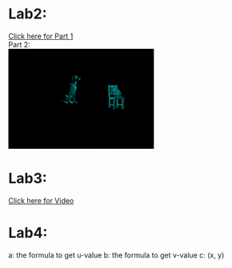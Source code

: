 # Lab2:
[Click here for Part 1](https://drive.google.com/open?id=12XcsJsSQLhoWVwr6jooyYJFzUEKQgkJX)  
Part 2:  
<img src="images/lab2-part2.png" height="200">
# Lab3:
[Click here for Video](https://drive.google.com/open?id=1FSYGRuUAHmQMaXYK3yGAJXEnI6veuW-t)
# Lab4:
a: the formula to get u-value 
b: the formula to get v-value
c: (x, y)
